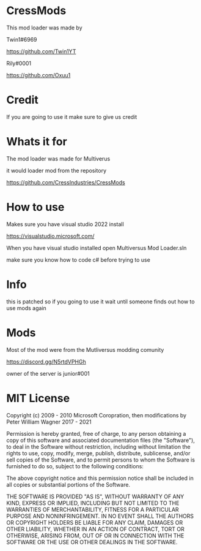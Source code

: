 # CressMods

This mod loader was made by

Twin1#6969

https://github.com/Twin1YT

Rily#0001

https://github.com/Oxuu1

# Credit 

If you are going to use  it make sure to give us credit

# Whats it for

The mod loader was made for Multiverus

it would loader mod from the repository

https://github.com/CressIndustries/CressMods

# How to use

Makes sure you have visual studio 2022 install

https://visualstudio.microsoft.com/

When you have visual studio installed open Multiversus Mod Loader.sln

make sure you know how to code c# before trying to use

# Info

this is patched so if you going to use it wait until someone finds out how to use mods again

# Mods

Most of the mod were from the Mutliversus modding comunity 

https://discord.gg/N5rtdVPHGh 

owner of the server is junior#001

# MIT License

Copyright (c) 2009 - 2010 Microsoft Coropration, then modifications by Peter William Wagner 2017 - 2021

Permission is hereby granted, free of charge, to any person obtaining a copy of this software and associated documentation files (the "Software"), to deal in the Software without restriction, including without limitation the rights to use, copy, modify, merge, publish, distribute, sublicense, and/or sell copies of the Software, and to permit persons to whom the Software is furnished to do so, subject to the following conditions:

The above copyright notice and this permission notice shall be included in all copies or substantial portions of the Software.

THE SOFTWARE IS PROVIDED "AS IS", WITHOUT WARRANTY OF ANY KIND, EXPRESS OR IMPLIED, INCLUDING BUT NOT LIMITED TO THE WARRANTIES OF MERCHANTABILITY, FITNESS FOR A PARTICULAR PURPOSE AND NONINFRINGEMENT. IN NO EVENT SHALL THE AUTHORS OR COPYRIGHT HOLDERS BE LIABLE FOR ANY CLAIM, DAMAGES OR OTHER LIABILITY, WHETHER IN AN ACTION OF CONTRACT, TORT OR OTHERWISE, ARISING FROM, OUT OF OR IN CONNECTION WITH THE SOFTWARE OR THE USE OR OTHER DEALINGS IN THE SOFTWARE.
